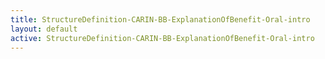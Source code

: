 ```yaml
---
title: StructureDefinition-CARIN-BB-ExplanationOfBenefit-Oral-intro
layout: default
active: StructureDefinition-CARIN-BB-ExplanationOfBenefit-Oral-intro
---
```


